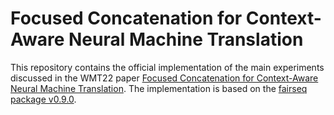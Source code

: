 # Focused Concatenation for Context-Aware Neural Machine Translation

This repository contains the official implementation of the main experiments discussed in the WMT22 paper [Focused Concatenation for Context-Aware Neural Machine Translation](). The implementation is based on the [fairseq package v0.9.0](https://github.com/pytorch/fairseq/tree/v0.9.0).
